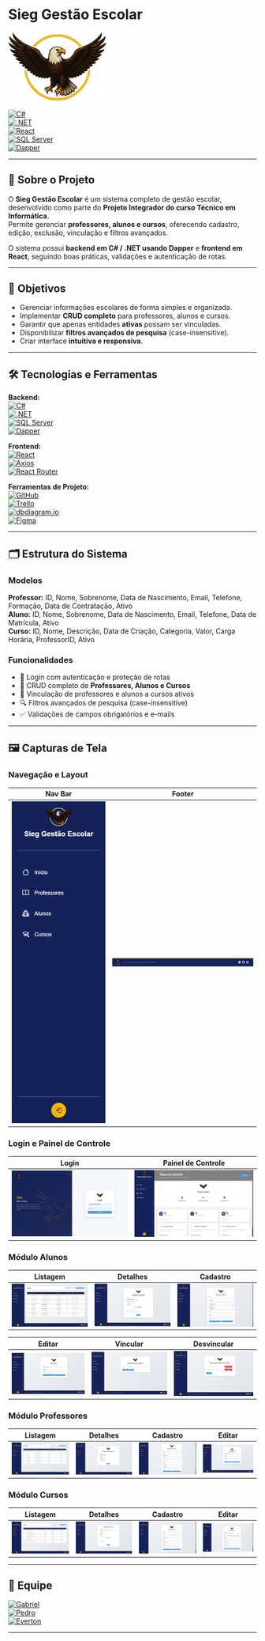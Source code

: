 # Sieg Gestão Escolar

<img src="Senac.SiegGestaoEscolar.Images/logo.png" alt="Logo do Projeto" width="200"/>

[![C#](https://img.shields.io/badge/C%23-239120?style=flat&logo=c-sharp&logoColor=white)](https://docs.microsoft.com/en-us/dotnet/csharp/)  
[![.NET](https://img.shields.io/badge/.NET-512BD4?style=flat&logo=.net&logoColor=white)](https://dotnet.microsoft.com/)  
[![React](https://img.shields.io/badge/React-61DAFB?style=flat&logo=react&logoColor=black)](https://reactjs.org/)  
[![SQL Server](https://img.shields.io/badge/SQL%20Server-CC2927?style=flat&logo=microsoft-sql-server&logoColor=white)](https://www.microsoft.com/en-us/sql-server)  
[![Dapper](https://img.shields.io/badge/Dapper-0298C3?style=flat)](https://dapper-tutorial.net/)  

---

## 📌 Sobre o Projeto
O **Sieg Gestão Escolar** é um sistema completo de gestão escolar, desenvolvido como parte do **Projeto Integrador do curso Técnico em Informática**.  
Permite gerenciar **professores, alunos e cursos**, oferecendo cadastro, edição, exclusão, vinculação e filtros avançados.  

O sistema possui **backend em C# / .NET usando Dapper** e **frontend em React**, seguindo boas práticas, validações e autenticação de rotas.

---

## 🎯 Objetivos
- Gerenciar informações escolares de forma simples e organizada.  
- Implementar **CRUD completo** para professores, alunos e cursos.  
- Garantir que apenas entidades **ativas** possam ser vinculadas.  
- Disponibilizar **filtros avançados de pesquisa** (case-insensitive).  
- Criar interface **intuitiva e responsiva**.

---

## 🛠 Tecnologias e Ferramentas

**Backend:**  
[![C#](https://img.shields.io/badge/C%23-239120?style=flat&logo=c-sharp&logoColor=white)](https://docs.microsoft.com/en-us/dotnet/csharp/)  
[![.NET](https://img.shields.io/badge/.NET-512BD4?style=flat&logo=.net&logoColor=white)](https://dotnet.microsoft.com/)  
[![SQL Server](https://img.shields.io/badge/SQL%20Server-CC2927?style=flat&logo=microsoft-sql-server&logoColor=white)](https://www.microsoft.com/en-us/sql-server)  
[![Dapper](https://img.shields.io/badge/Dapper-0298C3?style=flat)](https://dapper-tutorial.net/)

**Frontend:**  
[![React](https://img.shields.io/badge/React-61DAFB?style=flat&logo=react&logoColor=black)](https://reactjs.org/)  
[![Axios](https://img.shields.io/badge/Axios-5A29E4?style=flat)](https://axios-http.com/)  
[![React Router](https://img.shields.io/badge/React%20Router-CA4245?style=flat)](https://reactrouter.com/)

**Ferramentas de Projeto:**  
[![GitHub](https://img.shields.io/badge/GitHub-181717?style=flat&logo=github&logoColor=white)](https://github.com/)  
[![Trello](https://img.shields.io/badge/Trello-0052CC?style=flat&logo=trello&logoColor=white)](https://trello.com/)  
[![dbdiagram.io](https://img.shields.io/badge/dbdiagram.io-FF7C00?style=flat)](https://dbdiagram.io/)  
[![Figma](https://img.shields.io/badge/Figma-F24E1E?style=flat&logo=figma&logoColor=white)](https://www.figma.com/)

---

## 🗂 Estrutura do Sistema

### Modelos
**Professor:** ID, Nome, Sobrenome, Data de Nascimento, Email, Telefone, Formação, Data de Contratação, Ativo  
**Aluno:** ID, Nome, Sobrenome, Data de Nascimento, Email, Telefone, Data de Matrícula, Ativo  
**Curso:** ID, Nome, Descrição, Data de Criação, Categoria, Valor, Carga Horária, ProfessorID, Ativo  

### Funcionalidades
- 🔐 Login com autenticação e proteção de rotas  
- 📝 CRUD completo de **Professores, Alunos e Cursos**  
- 🔗 Vinculação de professores e alunos a cursos ativos  
- 🔍 Filtros avançados de pesquisa (case-insensitive)  
- ✅ Validações de campos obrigatórios e e-mails  

---

## 🖼 Capturas de Tela

### Navegação e Layout
| Nav Bar | Footer |
|:-------:|:------:|
| <img src="Senac.SiegGestaoEscolar.Images/sidebar.png" alt="Nav Bar" width="200"/> | <img src="Senac.SiegGestaoEscolar.Images/footer.png" alt="Footer" width="300"/> |

### Login e Painel de Controle
| Login | Painel de Controle |
|:-----:|:----------------:|
| <img src="Senac.SiegGestaoEscolar.Images/login.png" alt="Login" width="300"/> | <img src="Senac.SiegGestaoEscolar.Images/home.png" alt="Painel de controle" width="300"/> |

### Módulo Alunos
| Listagem | Detalhes | Cadastro |
|:--------:|:--------:|:-------:|
| <img src="Senac.SiegGestaoEscolar.Images/lista-aluno.png" alt="Listagem" width="200"/> | <img src="Senac.SiegGestaoEscolar.Images/detalhe-aluno.png" alt="Detalhes" width="200"/> | <img src="Senac.SiegGestaoEscolar.Images/cadastro-aluno.png" alt="Cadastro" width="200"/> |

| Editar | Vincular | Desvincular |
|:------:|:--------:|:-----------:|
| <img src="Senac.SiegGestaoEscolar.Images/editar-aluno.png" alt="Editar" width="200"/> | <img src="Senac.SiegGestaoEscolar.Images/vincular-aluno.png" alt="Vincular" width="200"/> | <img src="Senac.SiegGestaoEscolar.Images/desvincular-aluno.png" alt="Desvincular" width="200"/> |

### Módulo Professores
| Listagem | Detalhes | Cadastro | Editar |
|:--------:|:--------:|:-------:|:-----:|
| <img src="Senac.SiegGestaoEscolar.Images/lista-professores.png" alt="Listagem" width="200"/> | <img src="Senac.SiegGestaoEscolar.Images/detalhe-professor.png" alt="Detalhes" width="200"/> | <img src="Senac.SiegGestaoEscolar.Images/cadastro-professor.png" alt="Cadastro" width="200"/> | <img src="Senac.SiegGestaoEscolar.Images/editar-professor.png" alt="Editar" width="200"/> |

### Módulo Cursos
| Listagem | Detalhes | Cadastro | Editar |
|:--------:|:--------:|:-------:|:-----:|
| <img src="Senac.SiegGestaoEscolar.Images/lista-curso.png" alt="Listagem" width="200"/> | <img src="Senac.SiegGestaoEscolar.Images/detalhe-curso.png" alt="Detalhes" width="200"/> | <img src="Senac.SiegGestaoEscolar.Images/cadastro-curso.png" alt="Cadastro" width="200"/> | <img src="Senac.SiegGestaoEscolar.Images/editar-curso.png" alt="Editar" width="200"/> |

---

## 👥 Equipe
[![Gabriel](https://img.shields.io/badge/Gabriel%20Halmenschlager-Spall-007ACC?style=flat)]()  
[![Pedro](https://img.shields.io/badge/Pedro%20Henrique-Konradt-FFB400?style=flat)]()  
[![Everton](https://img.shields.io/badge/Everton%20Luiz-Henrich%20Schneiders-FF5733?style=flat)]()  

---
